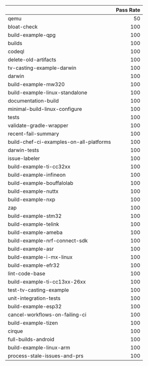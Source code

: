 |                                         |   Pass Rate |
|:----------------------------------------|------------:|
| qemu                                    |          50 |
| bloat-check                             |         100 |
| build-example-qpg                       |         100 |
| builds                                  |         100 |
| codeql                                  |         100 |
| delete-old-artifacts                    |         100 |
| tv-casting-example-darwin               |         100 |
| darwin                                  |         100 |
| build-example-mw320                     |         100 |
| build-example-linux-standalone          |         100 |
| documentation-build                     |         100 |
| minimal-build-linux-configure           |         100 |
| tests                                   |         100 |
| validate-gradle-wrapper                 |         100 |
| recent-fail-summary                     |         100 |
| build-chef-ci-examples-on-all-platforms |         100 |
| darwin-tests                            |         100 |
| issue-labeler                           |         100 |
| build-example-ti-cc32xx                 |         100 |
| build-example-infineon                  |         100 |
| build-example-bouffalolab               |         100 |
| build-example-nuttx                     |         100 |
| build-example-nxp                       |         100 |
| zap                                     |         100 |
| build-example-stm32                     |         100 |
| build-example-telink                    |         100 |
| build-example-ameba                     |         100 |
| build-example-nrf-connect-sdk           |         100 |
| build-example-asr                       |         100 |
| build-example-i-mx-linux                |         100 |
| build-example-efr32                     |         100 |
| lint-code-base                          |         100 |
| build-example-ti-cc13xx-26xx            |         100 |
| test-tv-casting-example                 |         100 |
| unit-integration-tests                  |         100 |
| build-example-esp32                     |         100 |
| cancel-workflows-on-failing-ci          |         100 |
| build-example-tizen                     |         100 |
| cirque                                  |         100 |
| full-builds-android                     |         100 |
| build-example-linux-arm                 |         100 |
| process-stale-issues-and-prs            |         100 |
